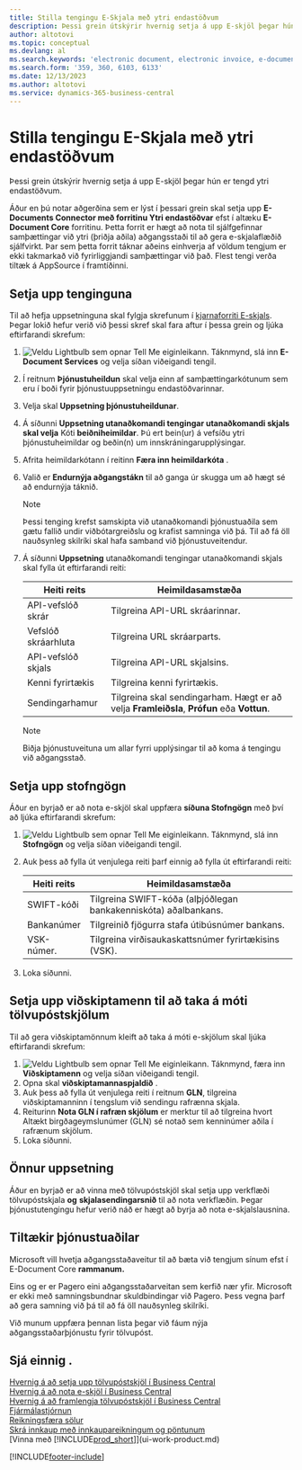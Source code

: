 ```yaml
---
title: Stilla tengingu E-Skjala með ytri endastöðvum
description: Þessi grein útskýrir hvernig setja á upp E-skjöl þegar hún er tengd ytri endastöðvum.
author: altotovi
ms.topic: conceptual
ms.devlang: al
ms.search.keywords: 'electronic document, electronic invoice, e-document, e-invoice, access-point, endpoint'
ms.search.form: '359, 360, 6103, 6133'
ms.date: 12/13/2023
ms.author: altotovi
ms.service: dynamics-365-business-central
---
```


# Stilla tengingu E-Skjala með ytri endastöðvum

Þessi grein útskýrir hvernig setja á upp E-skjöl þegar hún er tengd ytri endastöðvum.

Áður en þú notar aðgerðina sem er lýst í þessari grein skal setja upp **E-Documents Connector með forritinu Ytri endastöðvar** efst í altæku **E-Document Core** forritinu. Þetta forrit er hægt að nota til sjálfgefinnar samþættingar við ytri (þriðja aðila) aðgangsstaði til að gera e-skjalaflæðið sjálfvirkt. Þar sem þetta forrit táknar aðeins einhverja af völdum tengjum er ekki takmarkað við fyrirliggjandi samþættingar við það. Flest tengi verða tiltæk á AppSource í framtíðinni.

## Setja upp tenginguna

Til að hefja uppsetninguna skal fylgja skrefunum í [kjarnaforriti E-skjals](finance-how-setup-edocuments.md). Þegar lokið hefur verið við þessi skref skal fara aftur í þessa grein og ljúka eftirfarandi skrefum:

1.  ![Veldu Lightbulb sem opnar Tell Me eiginleikann.](media/ui-search/search_small.png "Segðu mér hvað þú vilt gera") Táknmynd, slá inn **E-Document Services** og velja síðan viðeigandi tengil.
2. Í reitnum **Þjónustuheildun** skal velja einn af samþættingarkótunum sem eru í boði fyrir þjónustuuppsetningu endastöðvarinnar.
3. Velja skal **Uppsetning þjónustuheildunar**.
4. Á síðunni **Uppsetning utanaðkomandi tengingar utanaðkomandi skjals skal velja** Kóti **beiðniheimildar**. Þú ert bein(ur) á vefsíðu ytri þjónustuheimildar og beðin(n) um innskráningarupplýsingar.
5. Afrita heimildarkótann í reitinn **Færa inn heimildarkóta** .
6. Valið er **Endurnýja aðgangstákn** til að ganga úr skugga um að hægt sé að endurnýja táknið.

    > [!NOTE]
    > Þessi tenging krefst samskipta við utanaðkomandi þjónustuaðila sem gætu fallið undir viðbótargreiðslu og krafist samninga við þá. Til að fá öll nauðsynleg skilríki skal hafa samband við þjónustuveitendur.

7. Á síðunni **Uppsetning** utanaðkomandi tengingar utanaðkomandi skjals skal fylla út eftirfarandi reiti:

    | Heiti reits | Heimildasamstæða |
    |---|---|
    | API-vefslóð skrár | Tilgreina API-URL skráarinnar. |
    | Vefslóð skráarhluta | Tilgreina URL skráarparts. |
    | API-vefslóð skjals | Tilgreina API-URL skjalsins. |
    | Kenni fyrirtækis | Tilgreina kenni fyrirtækis. |
    | Sendingarhamur | Tilgreina skal sendingarham. Hægt er að velja **Framleiðsla**, **Prófun** eða **Vottun**. |

    > [!NOTE]
    > Biðja þjónustuveituna um allar fyrri upplýsingar til að koma á tengingu við aðgangsstað.

## Setja upp stofngögn

Áður en byrjað er að nota e-skjöl skal uppfæra **síðuna Stofngögn** með því að ljúka eftirfarandi skrefum:

1.  ![Veldu Lightbulb sem opnar Tell Me eiginleikann.](media/ui-search/search_small.png "Segðu mér hvað þú vilt gera") Táknmynd, slá inn **Stofngögn** og velja síðan viðeigandi tengil.
2. Auk þess að fylla út venjulega reiti þarf einnig að fylla út eftirfarandi reiti:

    | Heiti reits | Heimildasamstæða |
    |---|---|
    | SWIFT-kóði | Tilgreina SWIFT-kóða (alþjóðlegan bankakenniskóta) aðalbankans. |
    | Bankanúmer | Tilgreinið fjögurra stafa útibúsnúmer bankans. |
    | VSK-númer. | Tilgreina virðisaukaskattsnúmer fyrirtækisins (VSK). |

3. Loka síðunni.

## Setja upp viðskiptamenn til að taka á móti tölvupóstskjölum

Til að gera viðskiptamönnum kleift að taka á móti e-skjölum skal ljúka eftirfarandi skrefum:

1.  ![Veldu Lightbulb sem opnar Tell Me eiginleikann.](media/ui-search/search_small.png "Segðu mér hvað þú vilt gera") Táknmynd, færa inn **Viðskiptamenn** og velja síðan viðeigandi tengil.
2. Opna skal **viðskiptamannaspjaldið** .
3. Auk þess að fylla út venjulega reiti í reitnum **GLN**, tilgreina viðskiptamanninn í tengslum við sendingu rafrænna skjala.
4. Reiturinn **Nota GLN í rafræn skjölum** er merktur til að tilgreina hvort Altækt birgðageymslunúmer (GLN) sé notað sem kenninúmer aðila í rafrænum skjölum.
5. Loka síðunni.

## Önnur uppsetning

Áður en byrjað er að vinna með tölvupóstskjöl skal setja upp verkflæði tölvupóstskjala **og** **skjalasendingarsnið** til að nota verkflæðin. Þegar þjónustutengingu hefur verið náð er hægt að byrja að nota e-skjalslausnina.

## Tiltækir þjónustuaðilar

Microsoft vill hvetja aðgangsstaðaveitur til að bæta við tengjum sínum efst í E-Document Core **rammanum.** 

Eins og er er Pagero eini aðgangsstaðarveitan sem kerfið nær yfir. Microsoft er ekki með samningsbundnar skuldbindingar við Pagero. Þess vegna þarf að gera samning við þá til að fá öll nauðsynleg skilríki.

Við munum uppfæra þennan lista þegar við fáum nýja aðgangsstaðarþjónustu fyrir tölvupóst.

## Sjá einnig .

[Hvernig á að setja upp tölvupóstskjöl í Business Central](finance-how-setup-edocuments.md)  
[Hvernig á að nota e-skjöl í Business Central](finance-how-use-edocuments.md)  
[Hvernig á að framlengja tölvupóstskjöl í Business Central](/dynamics365/business-central/dev-itpro/developer/devenv-extend-edocuments)  
[Fjármálastjórnun](finance.md)  
[Reikningsfæra sölur](sales-how-invoice-sales.md)  
[Skrá innkaup með innkaupareikningum og pöntunum](purchasing-how-record-purchases.md)  
[Vinna með [!INCLUDE[prod_short](includes/prod_short.md)]](ui-work-product.md)

[!INCLUDE[footer-include](includes/footer-banner.md)]
